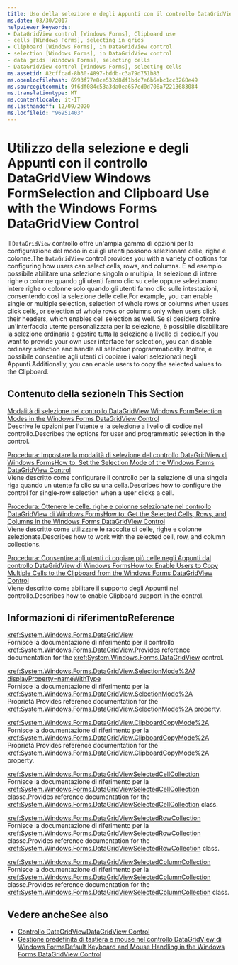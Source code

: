 ```yaml
---
title: Uso della selezione e degli Appunti con il controllo DataGridView
ms.date: 03/30/2017
helpviewer_keywords:
- DataGridView control [Windows Forms], Clipboard use
- cells [Windows Forms], selecting in grids
- Clipboard [Windows Forms], in DataGridView control
- selection [Windows Forms], in DataGridView control
- data grids [Windows Forms], selecting cells
- DataGridView control [Windows Forms], selecting cells
ms.assetid: 82cffcad-8b30-4897-bddb-c3a79d751b83
ms.openlocfilehash: 6993f77e8ce532d8df1bdc7e6b6abc1cc3268e49
ms.sourcegitcommit: 9f6df084c53a3da0ea657ed0d708a72213683084
ms.translationtype: MT
ms.contentlocale: it-IT
ms.lasthandoff: 12/09/2020
ms.locfileid: "96951403"
---
```

# <a name="selection-and-clipboard-use-with-the-windows-forms-datagridview-control"></a><span data-ttu-id="9ed2c-102">Utilizzo della selezione e degli Appunti con il controllo DataGridView Windows Form</span><span class="sxs-lookup"><span data-stu-id="9ed2c-102">Selection and Clipboard Use with the Windows Forms DataGridView Control</span></span>
<span data-ttu-id="9ed2c-103">Il `DataGridView` controllo offre un'ampia gamma di opzioni per la configurazione del modo in cui gli utenti possono selezionare celle, righe e colonne.</span><span class="sxs-lookup"><span data-stu-id="9ed2c-103">The `DataGridView` control provides you with a variety of options for configuring how users can select cells, rows, and columns.</span></span> <span data-ttu-id="9ed2c-104">È ad esempio possibile abilitare una selezione singola o multipla, la selezione di intere righe o colonne quando gli utenti fanno clic su celle oppure selezionano intere righe o colonne solo quando gli utenti fanno clic sulle intestazioni, consentendo così la selezione delle celle.</span><span class="sxs-lookup"><span data-stu-id="9ed2c-104">For example, you can enable single or multiple selection, selection of whole rows or columns when users click cells, or selection of whole rows or columns only when users click their headers, which enables cell selection as well.</span></span> <span data-ttu-id="9ed2c-105">Se si desidera fornire un'interfaccia utente personalizzata per la selezione, è possibile disabilitare la selezione ordinaria e gestire tutta la selezione a livello di codice.</span><span class="sxs-lookup"><span data-stu-id="9ed2c-105">If you want to provide your own user interface for selection, you can disable ordinary selection and handle all selection programmatically.</span></span> <span data-ttu-id="9ed2c-106">Inoltre, è possibile consentire agli utenti di copiare i valori selezionati negli Appunti.</span><span class="sxs-lookup"><span data-stu-id="9ed2c-106">Additionally, you can enable users to copy the selected values to the Clipboard.</span></span>  
  
## <a name="in-this-section"></a><span data-ttu-id="9ed2c-107">Contenuto della sezione</span><span class="sxs-lookup"><span data-stu-id="9ed2c-107">In This Section</span></span>  
 [<span data-ttu-id="9ed2c-108">Modalità di selezione nel controllo DataGridView Windows Form</span><span class="sxs-lookup"><span data-stu-id="9ed2c-108">Selection Modes in the Windows Forms DataGridView Control</span></span>](selection-modes-in-the-windows-forms-datagridview-control.md)  
 <span data-ttu-id="9ed2c-109">Descrive le opzioni per l'utente e la selezione a livello di codice nel controllo.</span><span class="sxs-lookup"><span data-stu-id="9ed2c-109">Describes the options for user and programmatic selection in the control.</span></span>  
  
 [<span data-ttu-id="9ed2c-110">Procedura: Impostare la modalità di selezione del controllo DataGridView di Windows Forms</span><span class="sxs-lookup"><span data-stu-id="9ed2c-110">How to: Set the Selection Mode of the Windows Forms DataGridView Control</span></span>](how-to-set-the-selection-mode-of-the-windows-forms-datagridview-control.md)  
 <span data-ttu-id="9ed2c-111">Viene descritto come configurare il controllo per la selezione di una singola riga quando un utente fa clic su una cella.</span><span class="sxs-lookup"><span data-stu-id="9ed2c-111">Describes how to configure the control for single-row selection when a user clicks a cell.</span></span>  
  
 [<span data-ttu-id="9ed2c-112">Procedura: Ottenere le celle, righe e colonne selezionate nel controllo DataGridView di Windows Forms</span><span class="sxs-lookup"><span data-stu-id="9ed2c-112">How to: Get the Selected Cells, Rows, and Columns in the Windows Forms DataGridView Control</span></span>](selected-cells-rows-and-columns-datagridview.md)  
 <span data-ttu-id="9ed2c-113">Viene descritto come utilizzare le raccolte di celle, righe e colonne selezionate.</span><span class="sxs-lookup"><span data-stu-id="9ed2c-113">Describes how to work with the selected cell, row, and column collections.</span></span>  
  
 [<span data-ttu-id="9ed2c-114">Procedura: Consentire agli utenti di copiare più celle negli Appunti dal controllo DataGridView di Windows Forms</span><span class="sxs-lookup"><span data-stu-id="9ed2c-114">How to: Enable Users to Copy Multiple Cells to the Clipboard from the Windows Forms DataGridView Control</span></span>](enable-users-to-copy-multiple-cells-to-the-clipboard-datagridview.md)  
 <span data-ttu-id="9ed2c-115">Viene descritto come abilitare il supporto degli Appunti nel controllo.</span><span class="sxs-lookup"><span data-stu-id="9ed2c-115">Describes how to enable Clipboard support in the control.</span></span>  
  
## <a name="reference"></a><span data-ttu-id="9ed2c-116">Informazioni di riferimento</span><span class="sxs-lookup"><span data-stu-id="9ed2c-116">Reference</span></span>  
 <xref:System.Windows.Forms.DataGridView>  
 <span data-ttu-id="9ed2c-117">Fornisce la documentazione di riferimento per il controllo <xref:System.Windows.Forms.DataGridView>.</span><span class="sxs-lookup"><span data-stu-id="9ed2c-117">Provides reference documentation for the <xref:System.Windows.Forms.DataGridView> control.</span></span>  
  
 <xref:System.Windows.Forms.DataGridView.SelectionMode%2A?displayProperty=nameWithType>  
 <span data-ttu-id="9ed2c-118">Fornisce la documentazione di riferimento per la <xref:System.Windows.Forms.DataGridView.SelectionMode%2A> Proprietà.</span><span class="sxs-lookup"><span data-stu-id="9ed2c-118">Provides reference documentation for the <xref:System.Windows.Forms.DataGridView.SelectionMode%2A> property.</span></span>  
  
 <xref:System.Windows.Forms.DataGridView.ClipboardCopyMode%2A>  
 <span data-ttu-id="9ed2c-119">Fornisce la documentazione di riferimento per la <xref:System.Windows.Forms.DataGridView.ClipboardCopyMode%2A> Proprietà.</span><span class="sxs-lookup"><span data-stu-id="9ed2c-119">Provides reference documentation for the <xref:System.Windows.Forms.DataGridView.ClipboardCopyMode%2A> property.</span></span>  
  
 <xref:System.Windows.Forms.DataGridViewSelectedCellCollection>  
 <span data-ttu-id="9ed2c-120">Fornisce la documentazione di riferimento per la <xref:System.Windows.Forms.DataGridViewSelectedCellCollection> classe.</span><span class="sxs-lookup"><span data-stu-id="9ed2c-120">Provides reference documentation for the <xref:System.Windows.Forms.DataGridViewSelectedCellCollection> class.</span></span>  
  
 <xref:System.Windows.Forms.DataGridViewSelectedRowCollection>  
 <span data-ttu-id="9ed2c-121">Fornisce la documentazione di riferimento per la <xref:System.Windows.Forms.DataGridViewSelectedRowCollection> classe.</span><span class="sxs-lookup"><span data-stu-id="9ed2c-121">Provides reference documentation for the <xref:System.Windows.Forms.DataGridViewSelectedRowCollection> class.</span></span>  
  
 <xref:System.Windows.Forms.DataGridViewSelectedColumnCollection>  
 <span data-ttu-id="9ed2c-122">Fornisce la documentazione di riferimento per la <xref:System.Windows.Forms.DataGridViewSelectedColumnCollection> classe.</span><span class="sxs-lookup"><span data-stu-id="9ed2c-122">Provides reference documentation for the <xref:System.Windows.Forms.DataGridViewSelectedColumnCollection> class.</span></span>  
  
## <a name="see-also"></a><span data-ttu-id="9ed2c-123">Vedere anche</span><span class="sxs-lookup"><span data-stu-id="9ed2c-123">See also</span></span>

- [<span data-ttu-id="9ed2c-124">Controllo DataGridView</span><span class="sxs-lookup"><span data-stu-id="9ed2c-124">DataGridView Control</span></span>](datagridview-control-windows-forms.md)
- [<span data-ttu-id="9ed2c-125">Gestione predefinita di tastiera e mouse nel controllo DataGridView di Windows Forms</span><span class="sxs-lookup"><span data-stu-id="9ed2c-125">Default Keyboard and Mouse Handling in the Windows Forms DataGridView Control</span></span>](default-keyboard-and-mouse-handling-in-the-windows-forms-datagridview-control.md)
